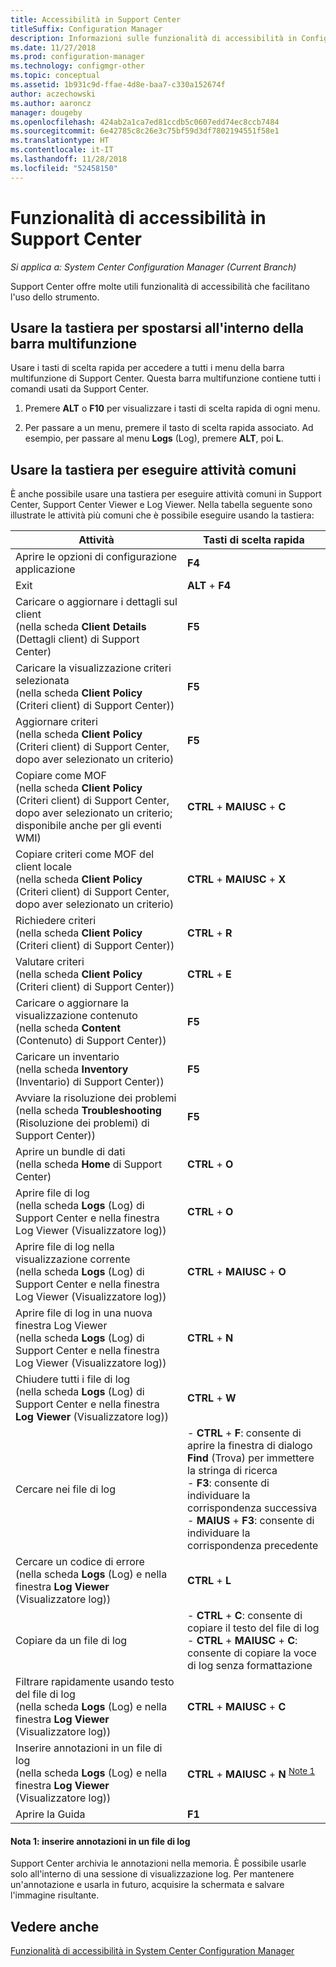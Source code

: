 ```yaml
---
title: Accessibilità in Support Center
titleSuffix: Configuration Manager
description: Informazioni sulle funzionalità di accessibilità in Configuration Manager Support Center.
ms.date: 11/27/2018
ms.prod: configuration-manager
ms.technology: configmgr-other
ms.topic: conceptual
ms.assetid: 1b931c9d-ffae-4d8e-baa7-c330a152674f
author: aczechowski
ms.author: aaroncz
manager: dougeby
ms.openlocfilehash: 424ab2a1ca7ed81ccdb5c0607edd74ec8ccb7484
ms.sourcegitcommit: 6e42785c8c26e3c75bf59d3df7802194551f58e1
ms.translationtype: HT
ms.contentlocale: it-IT
ms.lasthandoff: 11/28/2018
ms.locfileid: "52458150"
---
```

# <a name="accessibility-features-in-support-center"></a>Funzionalità di accessibilità in Support Center

*Si applica a: System Center Configuration Manager (Current Branch)*

Support Center offre molte utili funzionalità di accessibilità che facilitano l'uso dello strumento. 



## <a name="use-the-keyboard-to-move-around-the-ribbon"></a>Usare la tastiera per spostarsi all'interno della barra multifunzione

Usare i tasti di scelta rapida per accedere a tutti i menu della barra multifunzione di Support Center. Questa barra multifunzione contiene tutti i comandi usati da Support Center.

1.  Premere **ALT** o **F10** per visualizzare i tasti di scelta rapida di ogni menu.

2.  Per passare a un menu, premere il tasto di scelta rapida associato. Ad esempio, per passare al menu **Logs** (Log), premere **ALT**, poi **L**.



## <a name="use-the-keyboard-to-perform-common-tasks"></a>Usare la tastiera per eseguire attività comuni

È anche possibile usare una tastiera per eseguire attività comuni in Support Center, Support Center Viewer e Log Viewer. Nella tabella seguente sono illustrate le attività più comuni che è possibile eseguire usando la tastiera:


|Attività  |Tasti di scelta rapida  |
|---------|---------|
|Aprire le opzioni di configurazione applicazione |**F4**|
|Exit     |**ALT** + **F4**|
|Caricare o aggiornare i dettagli sul client<br>(nella scheda **Client Details** (Dettagli client) di Support Center)|**F5**|
|Caricare la visualizzazione criteri selezionata<br>(nella scheda **Client Policy** (Criteri client) di Support Center))|**F5**|
|Aggiornare criteri<br>(nella scheda **Client Policy** (Criteri client) di Support Center, dopo aver selezionato un criterio)|**F5** |
|Copiare come MOF<br>(nella scheda **Client Policy** (Criteri client) di Support Center, dopo aver selezionato un criterio; disponibile anche per gli eventi WMI)|**CTRL** + **MAIUSC** + **C** |
|Copiare criteri come MOF del client locale<br>(nella scheda **Client Policy** (Criteri client) di Support Center, dopo aver selezionato un criterio)|**CTRL** + **MAIUSC** + **X** |
|Richiedere criteri<br>(nella scheda **Client Policy** (Criteri client) di Support Center))|**CTRL** + **R** |
|Valutare criteri<br>(nella scheda **Client Policy** (Criteri client) di Support Center))|**CTRL** + **E** |
|Caricare o aggiornare la visualizzazione contenuto<br>(nella scheda **Content** (Contenuto) di Support Center))|**F5** |
|Caricare un inventario<br>(nella scheda **Inventory** (Inventario) di Support Center))|**F5** |
|Avviare la risoluzione dei problemi<br>(nella scheda **Troubleshooting** (Risoluzione dei problemi) di Support Center))|**F5** |
|Aprire un bundle di dati<br>(nella scheda **Home** di Support Center)|**CTRL** + **O** |
|Aprire file di log<br>(nella scheda **Logs** (Log) di Support Center e nella finestra Log Viewer (Visualizzatore log))|**CTRL** + **O** |
|Aprire file di log nella visualizzazione corrente<br>(nella scheda **Logs** (Log) di Support Center e nella finestra Log Viewer (Visualizzatore log))|**CTRL** + **MAIUSC** + **O** |
|Aprire file di log in una nuova finestra Log Viewer<br>(nella scheda **Logs** (Log) di Support Center e nella finestra Log Viewer (Visualizzatore log))|**CTRL** + **N** |
|Chiudere tutti i file di log<br>(nella scheda **Logs** (Log) di Support Center e nella finestra **Log Viewer** (Visualizzatore log))|**CTRL** + **W** |
|Cercare nei file di log| - **CTRL** + **F**: consente di aprire la finestra di dialogo **Find** (Trova) per immettere la stringa di ricerca<br> - **F3**: consente di individuare la corrispondenza successiva<br> - **MAIUS** + **F3**: consente di individuare la corrispondenza precedente|
|Cercare un codice di errore<br>(nella scheda **Logs** (Log) e nella finestra **Log Viewer** (Visualizzatore log))|**CTRL** + **L** |
|Copiare da un file di log| - **CTRL** + **C**: consente di copiare il testo del file di log<br> - **CTRL** + **MAIUSC** + **C**: consente di copiare la voce di log senza formattazione|
|Filtrare rapidamente usando testo del file di log<br>(nella scheda **Logs** (Log) e nella finestra **Log Viewer** (Visualizzatore log))|**CTRL** + **MAIUSC** + **C** |
|Inserire annotazioni in un file di log<br>(nella scheda **Logs** (Log) e nella finestra **Log Viewer** (Visualizzatore log))|**CTRL** + **MAIUSC** + **N** <sup>[Note 1](#bkmk_note1)</sup>|
|Aprire la Guida|**F1**|


#### <a name="bkmk_note1"></a> Nota 1: inserire annotazioni in un file di log
Support Center archivia le annotazioni nella memoria. È possibile usarle solo all'interno di una sessione di visualizzazione log. Per mantenere un'annotazione e usarla in futuro, acquisire la schermata e salvare l'immagine risultante.


## <a name="see-also"></a>Vedere anche

[Funzionalità di accessibilità in System Center Configuration Manager](/sccm/core/understand/accessibility-features)

